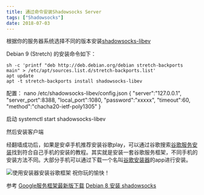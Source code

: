 ```yaml
---
title: 通过命令安装Shadowsocks Server
tags: ["Shadowsocks"]
date: 2018-07-03
---
```



根据你的服务器系统选择不同的版本安装[shadowsocks-libev](https://github.com/shadowsocks/shadowsocks-libev#install-from-repository)

Debian 9 (Stretch) 的安装命令如下：
```shell?linenums
sh -c 'printf "deb http://deb.debian.org/debian stretch-backports main" > /etc/apt/sources.list.d/stretch-backports.list'
apt update
apt -t stretch-backports install shadowsocks-libev
```

配置：
nano /etc/shadowsocks-libev/config.json
{
    "server":"127.0.0.1",
    "server_port":8388,
    "local_port":1080,
    "password":"xxxxx",
    "timeout":60,
    "method":"chacha20-ietf-poly1305"
}

启动
systemctl start shadowsocks-libev  


然后安装客户端


经翻墙成功后，如果是安卓手机推荐安装谷歌play，可以通过谷歌搜索[谷歌服务安装](https://www.google.com/search?newwindow=1&ei=srkfW_mpJ-au0gL39YiQDw&q=%E8%B0%B7%E6%AD%8C%E6%9C%8D%E5%8A%A1%E5%AE%89%E8%A3%85)找到符合自己手机的安装的教程。其实就是安装一套谷歌服务框架，不同手机的安装方法不同。大部分手机可以通过下载一个名叫[谷歌安装器](http://www.wandoujia.com/apps-com.ericxiang.googleinstaller)的app进行安装。

![使用安装器安装谷歌框架](https://i.loli.net/2018/07/04/5b3cb2558ee8a.jpg)
祝你玩的愉快！

参考
[Google服务框架最新版下载](http://www.ifanr.com/app/693456)
[Debian 8 安装 shadowsocks](https://blog.csdn.net/B0rn_T0_W1n/article/details/52663434)

